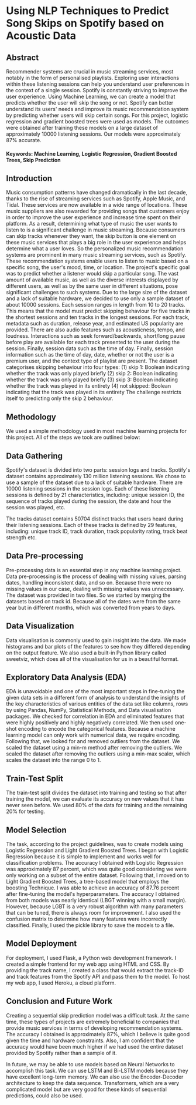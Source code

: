 
# Using NLP Techniques to Predict Song Skips on Spotify based on Acoustic Data



## Abstract

Recommender systems are crucial in music streaming services, most notably in the form of personalised playlists. Exploring user interactions within these listening sessions can help you understand user preferences in the context of a single session. Spotify is constantly striving to improve the user experience. Using Machine Learning, we can create a model that predicts whether the user will skip the song or not. Spotify can better understand its users' needs and improve its music recommendation system by predicting whether users will skip certain songs. For this project, logistic regression and gradient boosted trees were used as models. The outcomes were obtained after training these models on a large dataset of approximately 10000 listening sessions. Our models were approximately 87% accurate.

#### Keywords: Machine Learning, Logistic Regression, Gradient Boosted Trees, Skip Prediction
## Introduction

Music consumption patterns have changed dramatically in the last decade, thanks to the rise of streaming services such as Spotify, Apple Music, and Tidal. These services are now available in a wide range of locations. These music suppliers are also rewarded for providing songs that customers enjoy in order to improve the user experience and increase time spent on their platform. As a result, determining what type of music the user wants to listen to is a significant challenge in music streaming. Because consumers can skip tracks whenever they want, the skip button is one element on these music services that plays a big role in the user experience and helps determine what a user loves. 
So the  personalized music recommendation systems are prominent in many music streaming services, such as Spotify. These recommendation systems enable users to listen to music based on a specific song, the user's mood, time, or location. The project's specific goal was to predict whether a listener would skip a particular song. The vast amount of available music, as well as the diverse interests displayed by different users, as well as by the same user in different situations, pose significant challenges to such systems.
Due to the large size of the dataset and a lack of suitable hardware, we decided to use only a sample dataset of about 10000 sessions. Each session ranges in length from 10 to 20 tracks. This means that the model must predict skipping behaviour for five tracks in the shortest sessions and ten tracks in the longest sessions. For each track, metadata such as duration, release year, and estimated US popularity are provided. There are also audio features such as acousticness, tempo, and loudness. Interactions such as seek forward/backwards, short/long pause before play are available for each track presented to the user during the session. Finally, session data such as the time of day.
Finally, session information such as the time of day, date, whether or not the user is a premium user, and the context type of playlist are present. The dataset categorises skipping behaviour into four types: (1) skip 1: Boolean indicating whether the track was only played briefly (2) skip 2: Boolean indicating whether the track was only played briefly (3) skip 3: Boolean indicating whether the track was played in its entirety (4) not skipped: Boolean indicating that the track was played in its entirety The challenge restricts itself to predicting only the skip 2 behaviour.
## Methodology

We used a simple methodology used in most machine learning projects for this project. All of the steps we took are outlined below:
## Data Gathering

Spotify's dataset is divided into two parts: session logs and tracks. Spotify's dataset contains approximately 130 million listening sessions. We chose to use a sample of the dataset due to a lack of suitable hardware. There are 10000 listening sessions in the session logs. Each of these listening sessions is defined by 21 characteristics, including:
unique session ID,
the sequence of tracks played during the session,
the date and hour the session was played, etc.

The tracks dataset contains 50704 distinct tracks that users heard during their listening sessions. Each of these tracks is defined by 29 features, including:
unique track ID,
track duration,
track popularity rating,
track beat strength etc.



## Data Pre-processing

Pre-processing data is an essential step in any machine learning project. Data pre-processing is the process of dealing with missing values, parsing dates, handling inconsistent data, and so on. Because there were no missing values in our case, dealing with missing values was unnecessary. The dataset was provided in two files. So we started by merging the datasets based on track id. Because all of the dates were from the same year but in different months, which was converted from years to days.
## Data Visualization

Data visualisation is commonly used to gain insight into the data. We made histograms and bar plots of the features to see how they differed depending on the output feature. We also used a built-in Python library called sweetviz, which does all of the visualisation for us in a beautiful format.
## Exploratory Data Analysis (EDA)

EDA is unavoidable and one of the most important steps in fine-tuning the given data sets in a different form of analysis to understand the insights of the key characteristics of various entities of the data set like columns, rows by using Pandas, NumPy, Statistical Methods, and Data visualisation packages. We checked for correlation in EDA and eliminated features that were highly positively and highly negatively correlated. We then used one-shot encoding to encode the categorical features. Because a machine learning model can only work with numerical data, we require encoding. Following that, we looked for and removed outliers from the dataset. We scaled the dataset using a min-m method after removing the outliers. We scaled the dataset after removing the outliers using a min-max scaler, which scales the dataset into the range 0 to 1.
## Train-Test Split

The train-test split divides the dataset into training and testing so that after training the model, we can evaluate its accuracy on new values that it has never seen before. We used 80% of the data for training and the remaining 20% for testing.
## Model Selection

The task, according to the project guidelines, was to create models using Logistic Regression and Light Gradient Boosted Trees. I began with Logistic Regression because it is simple to implement and works well for classification problems. The accuracy I obtained with Logistic Regression was approximately 87 percent, which was quite good considering we were only working on a subset of the entire dataset. Following that, I moved on to Light Gradient Boosted Trees, a tree-based model that employs the boosting Technique.
I was able to achieve an accuracy of 87.76 percent after fine-tuning the model's hyperparameters. The accuracy I obtained from both models was nearly identical (LBGT winning with a small margin). However, because LGBT is a very robust algorithm with many parameters that can be tuned, there is always room for improvement. I also used the confusion matrix to determine how many features were incorrectly classified. Finally, I used the pickle library to save the models to a file.
## Model Deployment

For deployment, I used Flask, a Python web development framework. I created a simple frontend for my web app using HTML and CSS. By providing the track name, I created a class that would extract the track-ID and track features from the Spotify API and pass them to the model. To host my web app, I used Heroku, a cloud platform.
## Conclusion and Future Work

Creating a sequential skip prediction model was a difficult task. At the same time, these types of projects are extremely beneficial to companies that provide music services in terms of developing recommendation systems. The accuracy I obtained is approximately 87%, which I believe is quite good given the time and hardware constraints. Also, I am confident that the accuracy would have been much higher if we had used the entire dataset provided by Spotify rather than a sample of it.

In future, we may be able to use models based on Neural Networks to accomplish this task. We can use LSTM and Bi-LSTM models because they have excellent long-term memory. We can also use the Encoder-Decoder architecture to keep the data sequence. Transformers, which are a very complicated model but are very good for these kinds of sequential predictions, could also be used.